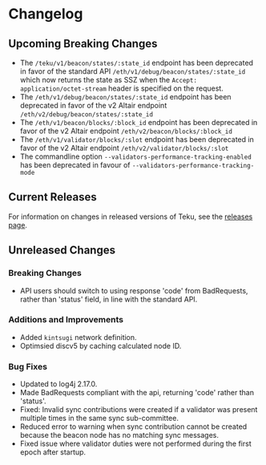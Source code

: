# Changelog

## Upcoming Breaking Changes
- The `/teku/v1/beacon/states/:state_id` endpoint has been deprecated in favor of the standard API `/eth/v1/debug/beacon/states/:state_id` which now returns the state as SSZ when the `Accept: application/octet-stream` header is specified on the request.
- The `/eth/v1/debug/beacon/states/:state_id` endpoint has been deprecated in favor of the v2 Altair endpoint `/eth/v2/debug/beacon/states/:state_id`
- The `/eth/v1/beacon/blocks/:block_id` endpoint has been deprecated in favor of the v2 Altair endpoint `/eth/v2/beacon/blocks/:block_id`
- The `/eth/v1/validator/blocks/:slot` endpoint has been deprecated in favor of the v2 Altair endpoint `/eth/v2/validator/blocks/:slot`
- The commandline option `--validators-performance-tracking-enabled` has been deprecated in favour of `--validators-performance-tracking-mode`
 
## Current Releases
For information on changes in released versions of Teku, see the [releases page](https://github.com/ConsenSys/teku/releases).

## Unreleased Changes
### Breaking Changes
* API users should switch to using response 'code' from BadRequests, rather than 'status' field, in line with the standard API.

### Additions and Improvements
* Added `kintsugi` network definition. 
* Optimsied discv5 by caching calculated node ID.

### Bug Fixes
* Updated to log4j 2.17.0.
* Made BadRequests compliant with the api, returning 'code' rather than 'status'.
* Fixed: Invalid sync contributions were created if a validator was present multiple times in the same sync sub-committee.
* Reduced error to warning when sync contribution cannot be created because the beacon node has no matching sync messages.
* Fixed issue where validator duties were not performed during the first epoch after startup.
